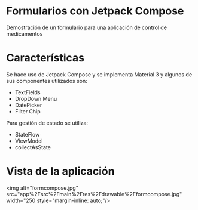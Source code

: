 # Formularios con Jetpack Compose

Demostración de un formulario para una aplicación de control de medicamentos

# Características

Se hace uso de Jetpack Compose y se implementa Material 3 y algunos de sus componentes utilizados son:
* TextFields
* DropDown Menu
* DatePicker
* Filter Chip

Para gestión de estado se utiliza:
- StateFlow
- ViewModel
- collectAsState

# Vista de la aplicación

<img alt="formcompose.jpg" src="app%2Fsrc%2Fmain%2Fres%2Fdrawable%2Fformcompose.jpg" width="250 style="margin-inline: auto;"/>